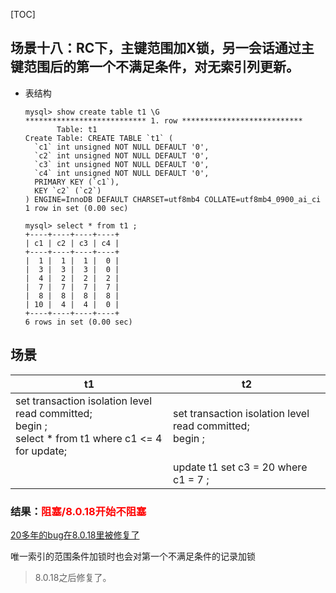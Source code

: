 [TOC]

## 场景十八：RC下，主键范围加X锁，另一会话通过主键范围后的第一个不满足条件，对无索引列更新。

- 表结构

  ```
  mysql> show create table t1 \G
  *************************** 1. row ***************************
         Table: t1
  Create Table: CREATE TABLE `t1` (
    `c1` int unsigned NOT NULL DEFAULT '0',
    `c2` int unsigned NOT NULL DEFAULT '0',
    `c3` int unsigned NOT NULL DEFAULT '0',
    `c4` int unsigned NOT NULL DEFAULT '0',
    PRIMARY KEY (`c1`),
    KEY `c2` (`c2`)
  ) ENGINE=InnoDB DEFAULT CHARSET=utf8mb4 COLLATE=utf8mb4_0900_ai_ci
  1 row in set (0.00 sec)
  
  mysql> select * from t1 ;
  +----+----+----+----+
  | c1 | c2 | c3 | c4 |
  +----+----+----+----+
  |  1 |  1 |  1 |  0 |
  |  3 |  3 |  3 |  0 |
  |  4 |  2 |  2 |  2 |
  |  7 |  7 |  7 |  7 |
  |  8 |  8 |  8 |  8 |
  | 10 |  4 |  4 |  0 |
  +----+----+----+----+
  6 rows in set (0.00 sec)
  ```


## 场景

| t1                                                           | t2                                                          |
| ------------------------------------------------------------ | ----------------------------------------------------------- |
| set transaction isolation level read committed;<br>begin ;<br/>select * from t1 where c1 <= 4 for update; | set transaction isolation level read committed;<br/>begin ; |
|                                                              | update t1 set c3 = 20 where c1 = 7 ;                        |

### 结果：<font color=red>阻塞/8.0.18开始不阻塞</font>

[20多年的bug在8.0.18里被修复了](.\16.场景十六：使用主键进行范围条件限定加X锁，另一会话对范围条件后的第一个不满足条件记录进行delete。.md)



唯一索引的范围条件加锁时也会对第一个不满足条件的记录加锁

> 8.0.18之后修复了。